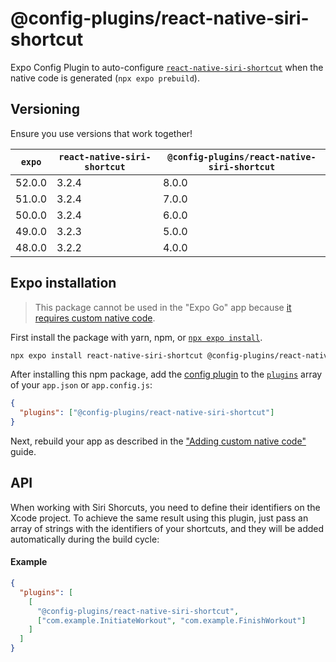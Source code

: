 # @config-plugins/react-native-siri-shortcut

Expo Config Plugin to auto-configure [`react-native-siri-shortcut`](https://www.npmjs.com/package/react-native-siri-shortcut) when the native code is generated (`npx expo prebuild`).

## Versioning

Ensure you use versions that work together!

| `expo` | `react-native-siri-shortcut` | `@config-plugins/react-native-siri-shortcut` |
| ------ | ---------------------------- | -------------------------------------------- |
| 52.0.0 | 3.2.4                        | 8.0.0                                        |
| 51.0.0 | 3.2.4                        | 7.0.0                                        |
| 50.0.0 | 3.2.4                        | 6.0.0                                        |
| 49.0.0 | 3.2.3                        | 5.0.0                                        |
| 48.0.0 | 3.2.2                        | 4.0.0                                        |

## Expo installation

> This package cannot be used in the "Expo Go" app because [it requires custom native code](https://docs.expo.io/workflow/customizing/).

First install the package with yarn, npm, or [`npx expo install`](https://docs.expo.io/workflow/expo-cli/#expo-install).

```sh
npx expo install react-native-siri-shortcut @config-plugins/react-native-siri-shortcut
```

After installing this npm package, add the [config plugin](https://docs.expo.io/guides/config-plugins/) to the [`plugins`](https://docs.expo.io/versions/latest/config/app/#plugins) array of your `app.json` or `app.config.js`:

```json
{
  "plugins": ["@config-plugins/react-native-siri-shortcut"]
}
```

Next, rebuild your app as described in the ["Adding custom native code"](https://docs.expo.io/workflow/customizing/) guide.

## API

When working with Siri Shorcuts, you need to define their identifiers on the Xcode project. To achieve the same result using this plugin, just pass an array of strings with the identifiers of your shortcuts, and they will be added automatically during the build cycle:

#### Example

```json
{
  "plugins": [
    [
      "@config-plugins/react-native-siri-shortcut",
      ["com.example.InitiateWorkout", "com.example.FinishWorkout"]
    ]
  ]
}
```
